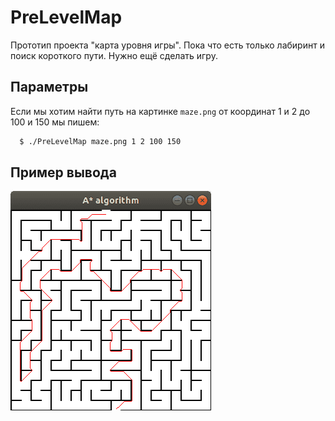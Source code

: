 # PreLevelMap
Прототип проекта "карта уровня игры".
Пока что есть только лабиринт и поиск короткого пути.
Нужно ещё сделать игру.

## Параметры

Если мы хотим найти путь на картинке `maze.png` от координат 1 и 2 до 100 и 150 мы пишем:

```sh
  $ ./PreLevelMap maze.png 1 2 100 150
```

## Пример вывода
![](screenshot/screen1.png)
